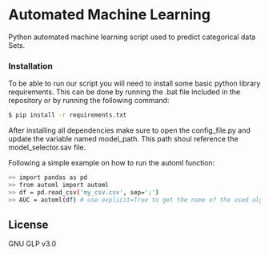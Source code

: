 # Automated Machine Learning
Python automated machine learning script used to predict categorical data Sets.

### Installation
To be able to run our script you will need to install some basic python library requirements.
This can be done by running the .bat file included in the repository or by running the following command:

```sh
$ pip install -r requirements.txt
```

After installing all dependencies make sure to open the config_file.py and update the variable named model_path. This path shoul reference the model_selector.sav file.

Following a simple example on how to run the automl function:

```sh
>> import pandas as pd
>> from automl import automl
>> df = pd.read_csv('my_csv.csv', sep=';')
>> AUC = automl(df) # use explicit=True to get the name of the used algorithm.
```


License
----

GNU GLP v3.0
